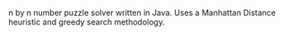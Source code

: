 n by n number puzzle solver written in Java. Uses a Manhattan Distance heuristic and greedy search methodology.
